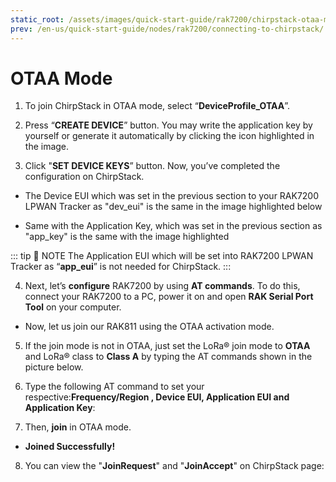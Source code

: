 ```yaml
---
static_root: /assets/images/quick-start-guide/rak7200/chirpstack-otaa-mode
prev: /en-us/quick-start-guide/nodes/rak7200/connecting-to-chirpstack/
---
```


# OTAA Mode

1. To join ChirpStack in OTAA mode, select “**DeviceProfile_OTAA**”.

<rk-img
  :src="`${$frontmatter.static_root}/kawrl7csak1rbgnaiz1z.png`"
  width="100%"
  figure-number="1"
  caption="Selecting OTAA Activation Mode in ChirpStack"
/>

2. Press “**CREATE DEVICE**” button. You may write the application key by yourself or generate it automatically by clicking the icon highlighted in the image.

<rk-img
  :src="`${$frontmatter.static_root}/phw8fn5ram1ubek2lvy8.png`"
  width="100%"
  figure-number="2"
  caption="Application Key Generation"
/>

3. Click "**SET DEVICE KEYS**” button. Now, you’ve completed the configuration on ChirpStack.

- The Device EUI which was set in the previous section to your RAK7200 LPWAN Tracker as "dev_eui" is the same in the image highlighted below

<rk-img
  :src="`${$frontmatter.static_root}/alsltdv3wmn3p36miqza.png`"
  width="100%"
  figure-number="3"
  caption="Device EUI Code"
/>

- Same with the Application Key, which was set in the previous section as "app_key" is the same with the image highlighted

<rk-img
  :src="`${$frontmatter.static_root}/co3zrd6p0w04agsyl5jw.png`"
  width="100%"
  figure-number="4"
  caption="Application Key LoRaWAN®"
/>

::: tip 📝 NOTE
The Application EUI which will be set into RAK7200 LPWAN Tracker as “**app_eui**” is not needed for ChirpStack.
:::

4. Next, let’s **configure** RAK7200 by using **AT commands**. To do this, connect your RAK7200 to a PC, power it on and open **RAK Serial Port Tool** on your computer.

<rk-img
  :src="`${$frontmatter.static_root}/ah9sepdjjxtslo8od3ia.jpg`"
  width="60%"
  figure-number="5"
  caption="RAK Serial Port Tool"
/>

- Now, let us join our RAK811 using the OTAA activation mode.

5. If the join mode is not in OTAA, just set the LoRa® join mode to **OTAA** and LoRa® class to **Class A** by typing the AT commands shown in the picture below.

<rk-img
  :src="`${$frontmatter.static_root}/ivwhtrkjbeohwhwjykhl.jpg`"
  width="100%"
  figure-number="6"
  caption="Setting of LoRaWAN® mode and class"
/>

6. Type the following AT command to set your respective:**Frequency/Region , Device EUI, Application EUI and Application Key**:

<rk-img
  :src="`${$frontmatter.static_root}/p01bw0hgxxgk4rpm5g1z.jpg`"
  width="100%"
  figure-number="7"
  caption="Setting of Frequency and Device EUI"
/>

<rk-img
  :src="`${$frontmatter.static_root}/pphvpa2fnsvazlrsryiz.jpg`"
  width="100%"
  figure-number="8"
  caption="Setting of Application EUI and Key"
/>

7. Then, **join** in OTAA mode.

<rk-img
  :src="`${$frontmatter.static_root}/wmzhsi9rjkdkpykwdfyx.jpg`"
  width="60%"
  figure-number="9"
  caption="Joining in OTAA"
/>

- **Joined Successfully!**

8. You can view the "**JoinRequest**" and "**JoinAccept**" on ChirpStack page:

<rk-img
  :src="`${$frontmatter.static_root}/ee75imnp4eeilgyx15ju.png`"
  width="100%"
  figure-number="10"
  caption="Join Request of the Device in the ChirpStack"
/>
